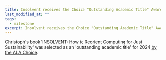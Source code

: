 ```yaml
---
title: Insolvent receives the Choice "Outstanding Academic Title" Award. 
last_modified_at: ""
tags: 
  - milestone
excerpt: Insolvent receives the Choice "Outstanding Academic Title" Award, see full post for details.
---
```


Christoph's book 'INSOLVENT: How to Reorient Computing for Just Sustainability' 
was selected as an 'outstanding academic title' for 2024 [by the ALA Choice](https://www.choice360.org/choice-pick/outstanding-academic-titles-2024/). 
